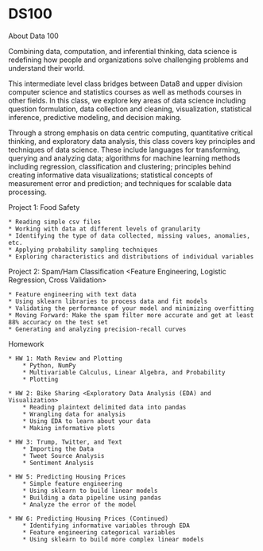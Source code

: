 # DS100
About Data 100

Combining data, computation, and inferential thinking, data science is redefining how people and organizations solve challenging problems and understand their world. 

This intermediate level class bridges between Data8 and upper division computer science and statistics courses as well as methods courses in other fields. In this class, we explore key areas of data science including question formulation, data collection and cleaning, visualization, statistical inference, predictive modeling, and decision making.​ 

Through a strong emphasis on data centric computing, quantitative critical thinking, and exploratory data analysis, this class covers key principles and techniques of data science. These include languages for transforming, querying and analyzing data; algorithms for machine learning methods including regression, classification and clustering; principles behind creating informative data visualizations; statistical concepts of measurement error and prediction; and techniques for scalable data processing.

Project 1: Food Safety

    * Reading simple csv files
    * Working with data at different levels of granularity
    * Identifying the type of data collected, missing values, anomalies, etc.
    * Applying probability sampling techniques
    * Exploring characteristics and distributions of individual variables

Project 2: Spam/Ham Classification <Feature Engineering, Logistic Regression, Cross Validation>

    * Feature engineering with text data
    * Using sklearn libraries to process data and fit models
    * Validating the performance of your model and minimizing overfitting
    * Moving Forward: Make the spam filter more accurate and get at least 88% accuracy on the test set
    * Generating and analyzing precision-recall curves

Homework

    * HW 1: Math Review and Plotting
        * Python, NumPy
        * Multivariable Calculus, Linear Algebra, and Probability
        * Plotting

    * HW 2: Bike Sharing <Exploratory Data Analysis (EDA) and Visualization>
        * Reading plaintext delimited data into pandas
        * Wrangling data for analysis
        * Using EDA to learn about your data
        * Making informative plots

    * HW 3: Trump, Twitter, and Text
        * Importing the Data
        * Tweet Source Analysis
        * Sentiment Analysis

    * HW 5: Predicting Housing Prices
        * Simple feature engineering
        * Using sklearn to build linear models
        * Building a data pipeline using pandas
        * Analyze the error of the model

    * HW 6: Predicting Housing Prices (Continued)
        * Identifying informative variables through EDA
        * Feature engineering categorical variables
        * Using sklearn to build more complex linear models
